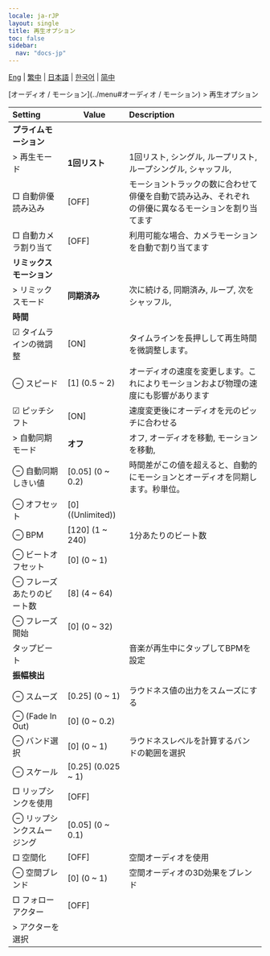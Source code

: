 ```yaml
---
locale: ja-rJP
layout: single
title: 再生オプション
toc: false
sidebar:
  nav: "docs-jp"
---
```

[Eng](/dancexr/menu/2025.4/motion/motion_loader) | [繁中](/tw/dancexr/menu/2025.4/motion/motion_loader) | [日本語](/jp/dancexr/menu/2025.4/motion/motion_loader) | [한국어](/kr/dancexr/menu/2025.4/motion/motion_loader) | [简中](/zh/dancexr/menu/2025.4/motion/motion_loader)

[オーディオ / モーション](../menu#オーディオ / モーション) > 再生オプション



| Setting | Value | Description |
| :--- | --- | :--- |
|  **プライムモーション**|| 
|  > 再生モード| **1回リスト** | 1回リスト, シングル, ループリスト, ループシングル, シャッフル,  |
|  □ 自動俳優読み込み| [OFF] | モーショントラックの数に合わせて俳優を自動で読み込み、それぞれの俳優に異なるモーションを割り当てます
|  □ 自動カメラ割り当て| [OFF] | 利用可能な場合、カメラモーションを自動で割り当てます
|  **リミックスモーション**|| 
|  > リミックスモード| **同期済み** | 次に続ける, 同期済み, ループ, 次をシャッフル,  |
|  **時間**|| 
|  ☑ タイムラインの微調整| [ON] | タイムラインを長押しして再生時間を微調整します。
|  ⊖ スピード| [1] (0.5 ~ 2) | オーディオの速度を変更します。これによりモーションおよび物理の速度にも影響があります
|  ☑ ピッチシフト| [ON] | 速度変更後にオーディオを元のピッチに合わせる
|  > 自動同期モード| **オフ** | オフ, オーディオを移動, モーションを移動,  |
|  ⊖ 自動同期しきい値| [0.05] (0 ~ 0.2) | 時間差がこの値を超えると、自動的にモーションとオーディオを同期します。秒単位。
|  ⊖ オフセット| [0] ((Unlimited)) | 
|  ⊖ BPM| [120] (1 ~ 240) | 1分あたりのビート数
|  ⊖ ビートオフセット| [0] (0 ~ 1) | 
|  ⊖ フレーズあたりのビート数| [8] (4 ~ 64) | 
|  ⊖ フレーズ開始| [0] (0 ~ 32) | 
|  タップビート|| 音楽が再生中にタップしてBPMを設定
|  **振幅検出**|| 
|  ⊖ スムーズ| [0.25] (0 ~ 1) | ラウドネス値の出力をスムーズにする
|  ⊖ (Fade In Out)| [0] (0 ~ 0.2) | 
|  ⊖ バンド選択| [0] (0 ~ 1) | ラウドネスレベルを計算するバンドの範囲を選択
|  ⊖ スケール| [0.25] (0.025 ~ 1) | 
|  □ リップシンクを使用| [OFF] | 
|  ⊖ リップシンクスムージング| [0.05] (0 ~ 0.1) | 
|  □ 空間化| [OFF] | 空間オーディオを使用
|  ⊖ 空間ブレンド| [0] (0 ~ 1) | 空間オーディオの3D効果をブレンド
|  □ フォローアクター| [OFF] | 
|  > アクターを選択|  |  |
